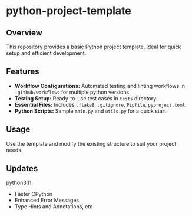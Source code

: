 # python-project-template

## Overview
This repository provides a basic Python project template, ideal for quick setup and efficient development.

## Features
- **Workflow Configurations:** Automated testing and linting workflows in `.github/workflows` for multiple python versions.
- **Testing Setup:** Ready-to-use test cases in `tests` directory.
- **Essential Files:** Includes `.flake8`, `.gitignore`, `Pipfile`, `pyproject.toml`.
- **Python Scripts:** Sample `main.py` and `utils.py` for a quick start.

## Usage
Use the template and modify the existing structure to suit your project needs.

## Updates

python3.11
- Faster CPython
- Enhanced Error Messages
- Type Hints and Annotations, etc